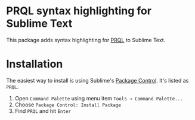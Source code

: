 # PRQL syntax highlighting for Sublime Text

This package adds syntax highlighting for [PRQL](https://prql-lang.org/) to Sublime Text.

# Installation

The easiest way to install is using Sublime's [Package Control](https://packagecontrol.io/packages/prql).
It's listed as `PRQL`.

1. Open `Command Palette` using menu item `Tools → Command Palette...`
2. Choose `Package Control: Install Package`
3. Find `PRQL` and hit `Enter`
